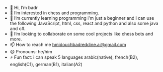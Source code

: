 - 👋 Hi, I’m badr
- 👀 I’m interested in chess and programming.
- 🌱 I’m currently learning programming i'm just a beginner and i can use the following JavaScript, html, css, react and python and also some java and c#.
- 💞️ I’m looking to collaborate on some cool projects like chess bots and more.
- 📫 How to reach me hmidouchbadreddine.ai@gmail.com
- 😄 Pronouns: he/him
- ⚡ Fun fact: i can speak 5 languages arabic(native), french(B2), english(C1), german(B1), italian(A2)

<!---
Btatalover/Btatalover is a ✨ special ✨ repository because its `README.md` (this file) appears on your GitHub profile.
You can click the Preview link to take a look at your changes.
--->
